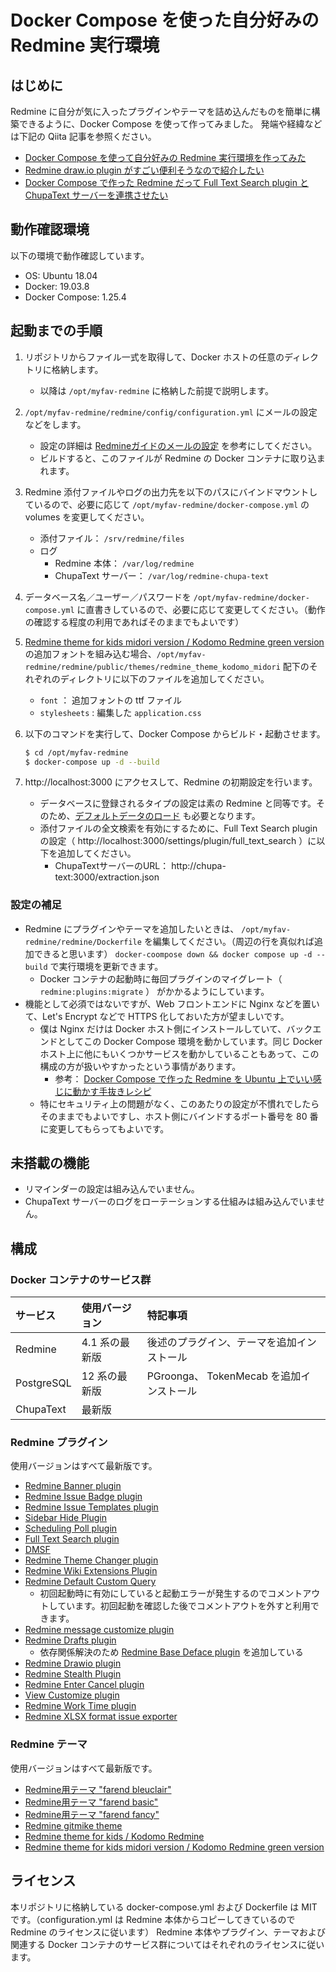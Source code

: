 # Docker Compose を使った自分好みの Redmine 実行環境

## はじめに

Redmine に自分が気に入ったプラグインやテーマを詰め込んだものを簡単に構築できるように、Docker Compose を使って作ってみました。
発端や経緯などは下記の Qiita 記事を参照ください。

* [Docker Compose を使って自分好みの Redmine 実行環境を作ってみた](https://qiita.com/juno-nishizaki/items/45ff4186feb75d512306)
* [Redmine draw.io plugin がすごい便利そうなので紹介したい](https://qiita.com/juno-nishizaki/items/f3e5f192935de01ce49b)
* [Docker Compose で作った Redmine だって Full Text Search plugin と ChupaText サーバーを連携させたい](https://qiita.com/juno-nishizaki/items/4138fd43ba22d8880a5d)

## 動作確認環境

以下の環境で動作確認しています。

* OS: Ubuntu 18.04
* Docker: 19.03.8
* Docker Compose: 1.25.4

## 起動までの手順

1. リポジトリからファイル一式を取得して、Docker ホストの任意のディレクトリに格納します。
    * 以降は `/opt/myfav-redmine` に格納した前提で説明します。
1. `/opt/myfav-redmine/redmine/config/configuration.yml` にメールの設定などをします。
    * 設定の詳細は [Redmineガイドのメールの設定](http://guide.redmine.jp/Email_Configuration/) を参考にしてください。
    * ビルドすると、このファイルが Redmine の Docker コンテナに取り込まれます。
1. Redmine 添付ファイルやログの出力先を以下のパスにバインドマウントしているので、必要に応じて `/opt/myfav-redmine/docker-compose.yml` の volumes を変更してください。
    * 添付ファイル： `/srv/redmine/files`
    * ログ
        * Redmine 本体： `/var/log/redmine`
        * ChupaText サーバー： `/var/log/redmine-chupa-text`
1. データベース名／ユーザー／パスワードを `/opt/myfav-redmine/docker-compose.yml` に直書きしているので、必要に応じて変更してください。（動作の確認する程度の利用であればそのままでもよいです）
1. [Redmine theme for kids midori version / Kodomo Redmine green version](https://github.com/akiko-pusu/redmine_theme_kodomo_midori) の追加フォントを組み込む場合、`/opt/myfav-redmine/redmine/public/themes/redmine_theme_kodomo_midori` 配下のそれぞれのディレクトリに以下のファイルを追加してください。
    * `font` ： 追加フォントの ttf ファイル
    * `stylesheets` : 編集した `application.css`
1. 以下のコマンドを実行して、Docker Compose からビルド・起動させます。

    ```bash
    $ cd /opt/myfav-redmine
    $ docker-compose up -d --build
    ```
1. http://localhost:3000 にアクセスして、Redmine の初期設定を行います。
    * データベースに登録されるタイプの設定は素の Redmine と同等です。そのため、[デフォルトデータのロード](http://redmine.jp/tech_note/first-step/admin/load_default_data/) も必要となります。
    * 添付ファイルの全文検索を有効にするために、Full Text Search plugin の設定（ http://localhost:3000/settings/plugin/full_text_search ）に以下を追加してください。
        * ChupaTextサーバーのURL： http://chupa-text:3000/extraction.json

### 設定の補足

* Redmine にプラグインやテーマを追加したいときは、 `/opt/myfav-redmine/redmine/Dockerfile` を編集してください。（周辺の行を真似れば追加できると思います） `docker-coompose down && docker compose up -d --build` で実行環境を更新できます。
    * Docker コンテナの起動時に毎回プラグインのマイグレート（ `redmine:plugins:migrate` ） がかかるようにしています。
* 機能として必須ではないですが、Web フロントエンドに Nginx などを置いて、Let's Encrypt などで HTTPS 化しておいた方が望ましいです。
    * 僕は Nginx だけは Docker ホスト側にインストールしていて、バックエンドとしてこの Docker Compose 環境を動かしています。同じ Docker ホスト上に他にもいくつかサービスを動かしていることもあって、この構成の方が扱いやすかったという事情があります。
        * 参考： [Docker Compose で作った Redmine を Ubuntu 上でいい感じに動かす手抜きレシピ](https://qiita.com/juno-nishizaki/items/30d96d1953012c6a0037)
    * 特にセキュリティ上の問題がなく、このあたりの設定が不慣れでしたらそのままでもよいですし、ホスト側にバインドするポート番号を 80 番に変更してもらってもよいです。

## 未搭載の機能

* リマインダーの設定は組み込んでいません。
* ChupaText サーバーのログをローテーションする仕組みは組み込んでいません。


## 構成

### Docker コンテナのサービス群

| サービス    |  使用バージョン | 特記事項 |
|:---|:---|:---|
| Redmine      | 4.1 系の最新版 | 後述のプラグイン、テーマを追加インストール |
| PostgreSQL   | 12 系の最新版 | PGroonga、 TokenMecab を追加インストール |
| ChupaText    | 最新版 | |

### Redmine プラグイン

使用バージョンはすべて最新版です。

* [Redmine Banner plugin](https://github.com/akiko-pusu/redmine_banner)
* [Redmine Issue Badge plugin](https://github.com/akiko-pusu/redmine_issue_badge)
* [Redmine Issue Templates plugin](https://github.com/akiko-pusu/redmine_issue_templates)
* [Sidebar Hide Plugin](https://github.com/bizyman/sidebar_hide)
* [Scheduling Poll plugin](https://github.com/cat-in-136/redmine_scheduling_poll)
* [Full Text Search plugin](https://github.com/clear-code/redmine_full_text_search)
* [DMSF](https://github.com/danmunn/redmine_dmsf)
* [Redmine Theme Changer plugin](https://github.com/haru/redmine_theme_changer)
* [Redmine Wiki Extensions Plugin](https://github.com/haru/redmine_wiki_extensions)
* [Redmine Default Custom Query](https://github.com/hidakatsuya/redmine_default_custom_query)
    * 初回起動時に有効にしていると起動エラーが発生するのでコメントアウトしています。初回起動を確認した後でコメントアウトを外すと利用できます。
* [Redmine message customize plugin](https://github.com/ishikawa999/redmine_message_customize)
* [Redmine Drafts plugin](https://github.com/jbbarth/redmine_drafts)
    * 依存関係解決のため [Redmine Base Deface plugin](https://github.com/jbbarth/redmine_base_deface) を追加している
* [Redmine Drawio plugin](https://github.com/mikitex70/redmine_drawio)
* [Redmine Stealth Plugin](https://github.com/Smile-SA/redmine_stealth)
* [Redmine Enter Cancel plugin](https://github.com/suer/redmine_enter_cancel)
* [View Customize plugin](https://github.com/onozaty/redmine-view-customize)
* [Redmine Work Time plugin](https://github.com/tkusukawa/redmine_work_time)
* [Redmine XLSX format issue exporter](https://github.com/two-pack/redmine_xlsx_format_issue_exporter)

### Redmine テーマ

使用バージョンはすべて最新版です。

* [Redmine用テーマ "farend bleuclair"](https://github.com/farend/redmine_theme_farend_bleuclair)
* [Redmine用テーマ "farend basic"](https://github.com/farend/redmine_theme_farend_basic)
* [Redmine用テーマ "farend fancy"](https://github.com/farend/redmine_theme_farend_fancy)
* [Redmine gitmike theme](https://github.com/makotokw/redmine-theme-gitmike)
* [Redmine theme for kids / Kodomo Redmine](https://github.com/akiko-pusu/redmine_theme_kodomo)
* [Redmine theme for kids midori version / Kodomo Redmine green version](https://github.com/akiko-pusu/redmine_theme_kodomo_midori) 

## ライセンス

本リポジトリに格納している docker-compose.yml および Dockerfile は MIT です。（configuration.yml は Redmine 本体からコピーしてきているので Redmine のライセンスに従います）
Redmine 本体やプラグイン、テーマおよび関連する Docker コンテナのサービス群についてはそれぞれのライセンスに従います。
